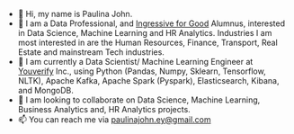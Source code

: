 - 👋 Hi, my name is Paulina John.
- 👀 I am a Data Professional, and [Ingressive for Good](https://www.linkedin.com/company/ingressiveforgood/) Alumnus, interested in Data Science, Machine Learning and HR Analytics. Industries I am most interested in are the Human Resources, Finance, Transport, Real Estate and mainstream Tech industries.
- 🌱 I am currently a Data Scientist/ Machine Learning Engineer at [Youverify](https://www.linkedin.com/company/youcheckonline/) Inc., using Python (Pandas, Numpy, Sklearn, Tensorflow, NLTK), Apache Kafka, Apache Spark (Pyspark), Elasticsearch, Kibana, and MongoDB.
- 💞️ I am looking to collaborate on Data Science, Machine Learning, Business Analytics and, HR Analytics projects.
- 📫 You can reach me via paulinajohn.ey@gmail.com

<!---
PaulinaJohn/PaulinaJohn is a ✨ special ✨ repository because its `README.md` (this file) appears on your GitHub profile.
You can click the Preview link to take a look at your changes.
--->
